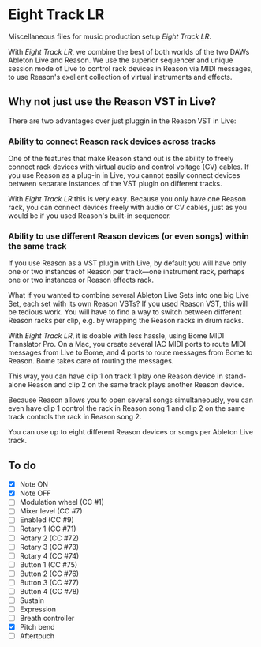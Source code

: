 # Eight Track LR

Miscellaneous files for music production setup _Eight Track LR_.

With _Eight Track LR_, we combine the best of both worlds of the two DAWs Ableton Live and Reason. We use the superior sequencer and unique session mode of Live to control rack devices in Reason via MIDI messages, to use Reason's exellent collection of virtual instruments and effects.

## Why not just use the Reason VST in Live?

There are two advantages over just pluggin in the Reason VST in Live:

### Ability to connect Reason rack devices across tracks

One of the features that make Reason stand out is the ability to freely connect rack devices with virtual audio and control voltage (CV) cables. If you use Reason as a plug-in in Live, you cannot easily connect devices between separate instances of the VST plugin on different tracks.

With _Eight Track LR_ this is very easy. Because you only have one Reason rack, you can connect devices freely with audio or CV cables, just as you would be if you used Reason's built-in sequencer.

### Ability to use different Reason devices (or even songs) within the same track

If you use Reason as a VST plugin with Live, by default you will have only one or two instances of Reason per track—one instrument rack, perhaps one or two instances or Reason effects rack.

What if you wanted to combine several Ableton Live Sets into one big Live Set, each set with its own Reason VSTs? If you used Reason VST, this will be tedious work. You will have to find a way to switch between different Reason racks per clip, e.g. by wrapping the Reason racks in drum racks.

With _Eight Track LR_, it is doable with less hassle, using Bome MIDI Translator Pro. On a Mac, you create several IAC MIDI ports to route MIDI messages from Live to Bome, and 4 ports to route messages from Bome to Reason. Bome takes care of routing the messages.

This way, you can have clip 1 on track 1 play one Reason device in stand-alone Reason and clip 2 on the same track plays another Reason device.

Because Reason allows you to open several songs simultaneously, you can even have clip 1 control the rack in Reason song 1 and clip 2 on the same track controls the rack in Reason song 2.

You can use up to eight different Reason devices or songs per Ableton Live track.

## To do

- [x] Note ON
- [x] Note OFF
- [ ] Modulation wheel (CC #1)
- [ ] Mixer level (CC #7)
- [ ] Enabled (CC #9)
- [ ] Rotary 1 (CC #71)
- [ ] Rotary 2 (CC #72)
- [ ] Rotary 3 (CC #73)
- [ ] Rotary 4 (CC #74)
- [ ] Button 1 (CC #75)
- [ ] Button 2 (CC #76)
- [ ] Button 3 (CC #77)
- [ ] Button 4 (CC #78)
- [ ] Sustain
- [ ] Expression
- [ ] Breath controller
- [x] Pitch bend
- [ ] Aftertouch
